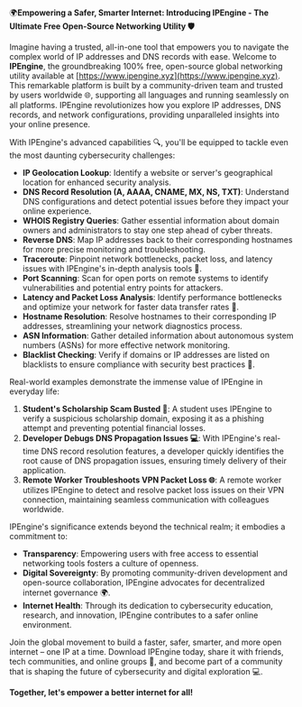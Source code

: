 🌍**Empowering a Safer, Smarter Internet: Introducing IPEngine - The Ultimate Free Open-Source Networking Utility 🛡️**

Imagine having a trusted, all-in-one tool that empowers you to navigate the complex world of IP addresses and DNS records with ease. Welcome to **IPEngine**, the groundbreaking 100% free, open-source global networking utility available at [https://www.ipengine.xyz](https://www.ipengine.xyz). This remarkable platform is built by a community-driven team and trusted by users worldwide 🌐, supporting all languages and running seamlessly on all platforms. IPEngine revolutionizes how you explore IP addresses, DNS records, and network configurations, providing unparalleled insights into your online presence.

With IPEngine's advanced capabilities 🔍, you'll be equipped to tackle even the most daunting cybersecurity challenges:

*   **IP Geolocation Lookup**: Identify a website or server's geographical location for enhanced security analysis.
*   **DNS Record Resolution (A, AAAA, CNAME, MX, NS, TXT)**: Understand DNS configurations and detect potential issues before they impact your online experience.
*   **WHOIS Registry Queries**: Gather essential information about domain owners and administrators to stay one step ahead of cyber threats.
*   **Reverse DNS**: Map IP addresses back to their corresponding hostnames for more precise monitoring and troubleshooting.
*   **Traceroute**: Pinpoint network bottlenecks, packet loss, and latency issues with IPEngine's in-depth analysis tools 📡.
*   **Port Scanning**: Scan for open ports on remote systems to identify vulnerabilities and potential entry points for attackers.
*   **Latency and Packet Loss Analysis**: Identify performance bottlenecks and optimize your network for faster data transfer rates 🚀.
*   **Hostname Resolution**: Resolve hostnames to their corresponding IP addresses, streamlining your network diagnostics process.
*   **ASN Information**: Gather detailed information about autonomous system numbers (ASNs) for more effective network monitoring.
*   **Blacklist Checking**: Verify if domains or IP addresses are listed on blacklists to ensure compliance with security best practices 🔐.

Real-world examples demonstrate the immense value of IPEngine in everyday life:

1.  **Student's Scholarship Scam Busted 🎉**: A student uses IPEngine to verify a suspicious scholarship domain, exposing it as a phishing attempt and preventing potential financial losses.
2.  **Developer Debugs DNS Propagation Issues 💻**: With IPEngine's real-time DNS record resolution features, a developer quickly identifies the root cause of DNS propagation issues, ensuring timely delivery of their application.
3.  **Remote Worker Troubleshoots VPN Packet Loss 🌐**: A remote worker utilizes IPEngine to detect and resolve packet loss issues on their VPN connection, maintaining seamless communication with colleagues worldwide.

IPEngine's significance extends beyond the technical realm; it embodies a commitment to:

*   **Transparency**: Empowering users with free access to essential networking tools fosters a culture of openness.
*   **Digital Sovereignty**: By promoting community-driven development and open-source collaboration, IPEngine advocates for decentralized internet governance 🌍.
*   **Internet Health**: Through its dedication to cybersecurity education, research, and innovation, IPEngine contributes to a safer online environment.

Join the global movement to build a faster, safer, smarter, and more open internet – one IP at a time. Download IPEngine today, share it with friends, tech communities, and online groups 🤝, and become part of a community that is shaping the future of cybersecurity and digital exploration 💻.

**Together, let's empower a better internet for all!**